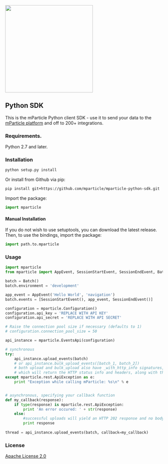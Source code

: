<img src="https://static.mparticle.com/sdk/mp_logo_black.svg" width="280">

## Python SDK

This is the mParticle Python client SDK - use it to send your data to the [mParticle platform](https://www.mparticle.com/) and off to 200+ integrations.

### Requirements.

Python 2.7 and later.

### Installation

```sh
python setup.py install
```

Or install from Github via pip:

```sh
pip install git+https://github.com/mparticle/mparticle-python-sdk.git
```

Import the package:

```python
import mparticle
```

#### Manual Installation
If you do not wish to use setuptools, you can download the latest release.
Then, to use the bindings, import the package:

```python
import path.to.mparticle
```

### Usage

```python
import mparticle
from mparticle import AppEvent, SessionStartEvent, SessionEndEvent, Batch

batch = Batch()
batch.environment = 'development'

app_event = AppEvent('Hello World', 'navigation')
batch.events = [SessionStartEvent(), app_event, SessionEndEvent()]

configuration = mparticle.Configuration()
configuration.api_key = 'REPLACE WITH API KEY'
configuration.api_secret = 'REPLACE WITH API SECRET'

# Raise the connection pool size if necessary (defaults to 1)
# configuration.connection_pool_size = 50

api_instance = mparticle.EventsApi(configuration)

# synchronous
try: 
    api_instance.upload_events(batch)
    # or api_instance.bulk_upload_events([batch_1, batch_2])
    # both upload and bulk_upload also have _with_http_info signatures,
    # which will return the HTTP status info and headers, along with the body
except mparticle.rest.ApiException as e:
    print "Exception while calling mParticle: %s\n" % e


# asynchronous, specifying your callback function
def my_callback(response):
    if type(response) is mparticle.rest.ApiException:
        print 'An error occured: ' + str(response)
    else:
        #successful uploads will yield an HTTP 202 response and no body
        print response
        
thread = api_instance.upload_events(batch, callback=my_callback)
```

### License

[Apache License 2.0](http://www.apache.org/licenses/LICENSE-2.0)
